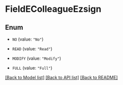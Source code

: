 # FieldEColleagueEzsign

## Enum


* `NO` (value: `"No"`)

* `READ` (value: `"Read"`)

* `MODIFY` (value: `"Modify"`)

* `FULL` (value: `"Full"`)


[[Back to Model list]](../README.md#documentation-for-models) [[Back to API list]](../README.md#documentation-for-api-endpoints) [[Back to README]](../README.md)


